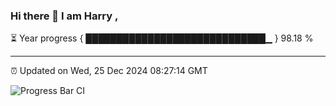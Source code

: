 ### Hi there 👋 I am Harry , 

⏳ Year progress { █████████████████████████████▁ } 98.18 %

---

⏰ Updated on Wed, 25 Dec 2024 08:27:14 GMT

![Progress Bar CI](https://github.com/duykhang68/duykhang68/workflows/Progress%20Bar%20CI/badge.svg)
